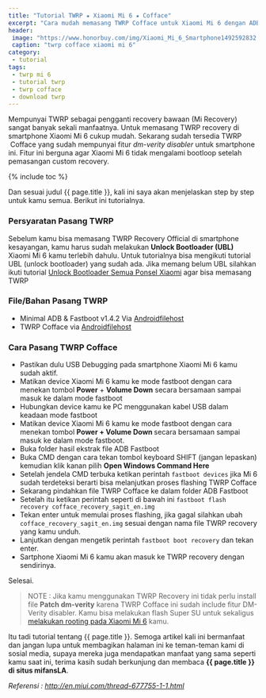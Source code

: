 ```yaml
---
title: "Tutorial TWRP ★ Xiaomi Mi 6 ★ Cofface"
excerpt: "Cara mudah memasang TWRP Cofface untuk Xiaomi Mi 6 dengan ADB Fastboot"
header:
 image: "https://www.honorbuy.com/img/Xiaomi_Mi_6_Smartphone1492592832.jpg"
 caption: "twrp cofface xiaomi mi 6"
category:
 - tutorial
tags:
 - twrp mi 6
 - tutorial twrp
 - twrp cofface
 - download twrp
---
```


Mempunyai TWRP sebagai pengganti recovery bawaan (Mi Recovery) sangat banyak sekali manfaatnya. Untuk memasang TWRP recovery di smartphone Xiaomi Mi 6 cukup mudah. Sekarang sudah tersedia TWRP  Cofface yang sudah mempunyai fitur _dm-verity disabler_ untuk smartphone ini. Fitur ini berguna agar Xiaomi Mi 6 tidak mengalami bootloop setelah pemasangan custom recovery. 

{% include toc %}

Dan sesuai judul {{ page.title }}, kali ini saya akan menjelaskan step by step untuk kamu semua. Berikut ini tutorialnya.

### Persyaratan Pasang TWRP

Sebelum kamu bisa memasang TWRP Recovery Official di smartphone kesayangan, kamu harus sudah melakukan **Unlock Bootloader (UBL)** Xiaomi Mi 6 kamu terlebih dahulu. Untuk tutorialnya bisa mengikuti tutorial UBL (unlock bootloader) yang sudah ada. Jika memang belum UBL silahkan ikuti tutorial [Unlock Bootloader Semua Ponsel Xiaomi](/https://mi.knoacc.org/dijamin-sukses-unlock-bootloader-semua-xiaomi) agar bisa memasang TWRP

### File/Bahan Pasang TWRP

- Minimal ADB & Fastboot v1.4.2 Via [Androidfilehost](/dl/afh?fid=745425885120698566&name=minimalADBv.1.4.2&size=Androidfilehost)
- TWRP Cofface via [Androidfilehost](/dl/afh?fid=817550096634771569&name=cofface_recovery_sagit_en.img&size=Androidfilehost)

### Cara Pasang TWRP Cofface

- Pastikan dulu USB Debugging pada smartphone Xiaomi Mi 6 kamu sudah aktif.
- Matikan device Xiaomi Mi 6 kamu ke mode fastboot dengan cara menekan tombol **Power** + **Volume Down** secara bersamaan sampai masuk ke dalam mode fastboot
- Hubungkan device kamu ke PC menggunakan kabel USB dalam keadaan mode fastboot
- Matikan device Xiaomi Mi 6 kamu ke mode fastboot dengan cara menekan tombol <strong>Power + Volume Down </strong>secara bersamaan sampai masuk ke dalam mode fastboot.
- Buka folder hasil ekstrak file ADB Fastboot
- Buka CMD dengan cara tekan tombol keyboard SHIFT (jangan lepaskan) kemudian klik kanan pilih **Open Windows Command Here**
- Setelah jendela CMD terbuka ketikan perintah `fastboot devices` jika Mi 6 sudah terdeteksi berarti bisa melanjutkan proses flashing TWRP Cofface
- Sekarang pindahkan file TWRP Cofface ke dalam folder ADB Fastboot
- Setelah itu ketikan perintah seperti di bawah ini `fastboot flash recovery cofface_recovery_sagit_en.img`
- Tekan enter untuk memulai proses flashing, jika gagal silahkan ubah `cofface_recovery_sagit_en.img` sesuai dengan nama file TWRP recovery yang kamu unduh.
- Lanjutkan dengan mengetik perintah `fastboot boot recovery` dan tekan enter.
- Sartphone Xiaomi Mi 6 kamu akan masuk ke TWRP recovery dengan sendirinya.

Selesai.

> NOTE : Jika kamu menggunakan TWRP Recovery ini tidak perlu install file **Patch dm-verity** karena TWRP Cofface ini sudah include fitur DM-Verity disabler. Kamu bisa melakukan flash Super SU untuk sekaligus [melakukan rooting pada Xiaomi Mi 6](/cara-root-xiaomi-mi-6-tanpa-pc) kamu.

Itu tadi tutorial tentang {{ page.title }}. Semoga artikel kali ini bermanfaat dan jangan lupa untuk membagikan halaman ini ke teman-teman kami di sosial media, supaya mereka juga mendapatkan manfaat yang sama seperti kamu saat ini, terima kasih sudah berkunjung dan membaca **{{ page.title }} di situs mifansLA**.

_Referensi : http://en.miui.com/thread-677755-1-1.html_
